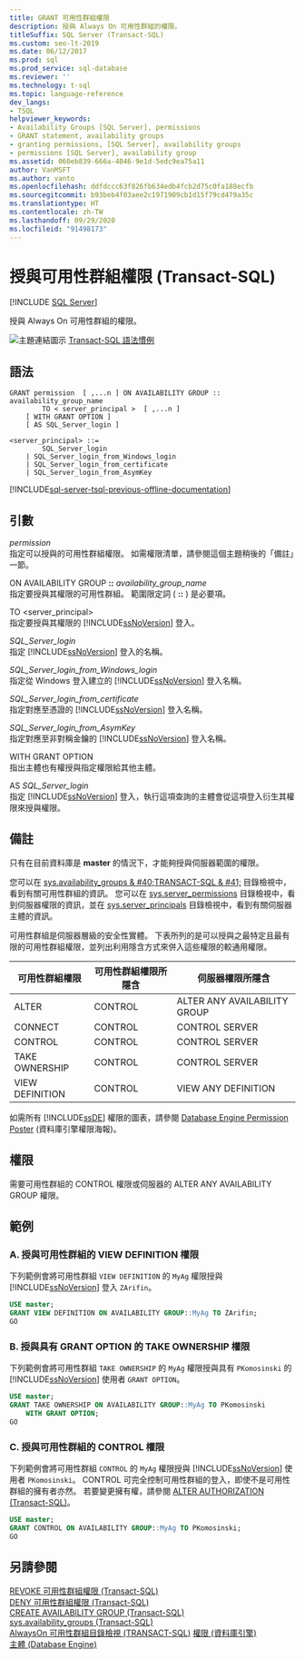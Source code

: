 ```yaml
---
title: GRANT 可用性群組權限
description: 授與 Always On 可用性群組的權限。
titleSuffix: SQL Server (Transact-SQL)
ms.custom: seo-lt-2019
ms.date: 06/12/2017
ms.prod: sql
ms.prod_service: sql-database
ms.reviewer: ''
ms.technology: t-sql
ms.topic: language-reference
dev_langs:
- TSQL
helpviewer_keywords:
- Availability Groups [SQL Server], permissions
- GRANT statement, availability groups
- granting permissions, [SQL Server], availability groups
- permissions [SQL Server], availability group
ms.assetid: 060eb839-666a-4046-9e1d-5edc9ea75a11
author: VanMSFT
ms.author: vanto
ms.openlocfilehash: ddfdccc63f826fb634edb4fcb2d75c0fa188ecfb
ms.sourcegitcommit: b93beb4f03aee2c1971909cb1d15f79cd479a35c
ms.translationtype: HT
ms.contentlocale: zh-TW
ms.lasthandoff: 09/29/2020
ms.locfileid: "91498173"
---
```

# <a name="grant-availability-group-permissions-transact-sql"></a>授與可用性群組權限 (Transact-SQL)
[!INCLUDE [SQL Server](../../includes/applies-to-version/sqlserver.md)]

  授與 Always On 可用性群組的權限。  
  

 ![主題連結圖示](../../database-engine/configure-windows/media/topic-link.gif "主題連結圖示") [Transact-SQL 語法慣例](../../t-sql/language-elements/transact-sql-syntax-conventions-transact-sql.md)  
  
## <a name="syntax"></a>語法  
  
```syntaxsql
GRANT permission  [ ,...n ] ON AVAILABILITY GROUP :: availability_group_name  
        TO < server_principal >  [ ,...n ]  
    [ WITH GRANT OPTION ]  
    [ AS SQL_Server_login ]   
  
<server_principal> ::=   
        SQL_Server_login  
    | SQL_Server_login_from_Windows_login   
    | SQL_Server_login_from_certificate   
    | SQL_Server_login_from_AsymKey  
```  
  
[!INCLUDE[sql-server-tsql-previous-offline-documentation](../../includes/sql-server-tsql-previous-offline-documentation.md)]

## <a name="arguments"></a>引數
 *permission*  
 指定可以授與的可用性群組權限。 如需權限清單，請參閱這個主題稍後的「備註」一節。  
  
 ON AVAILABILITY GROUP **::** _availability_group_name_  
 指定要授與其權限的可用性群組。 範圍限定詞 ( **::** ) 是必要項。  
  
 TO \<server_principal>  
 指定要授與其權限的 [!INCLUDE[ssNoVersion](../../includes/ssnoversion-md.md)] 登入。  
  
 *SQL_Server_login*  
 指定 [!INCLUDE[ssNoVersion](../../includes/ssnoversion-md.md)] 登入的名稱。  
  
 *SQL_Server_login_from_Windows_login*  
 指定從 Windows 登入建立的 [!INCLUDE[ssNoVersion](../../includes/ssnoversion-md.md)] 登入名稱。  
  
 *SQL_Server_login_from_certificate*  
 指定對應至憑證的 [!INCLUDE[ssNoVersion](../../includes/ssnoversion-md.md)] 登入名稱。  
  
 *SQL_Server_login_from_AsymKey*  
 指定對應至非對稱金鑰的 [!INCLUDE[ssNoVersion](../../includes/ssnoversion-md.md)] 登入名稱。  
  
 WITH GRANT OPTION  
 指出主體也有權授與指定權限給其他主體。  
  
 AS *SQL_Server_login*  
 指定 [!INCLUDE[ssNoVersion](../../includes/ssnoversion-md.md)] 登入，執行這項查詢的主體會從這項登入衍生其權限來授與權限。  
  
## <a name="remarks"></a>備註  
 只有在目前資料庫是 **master** 的情況下，才能夠授與伺服器範圍的權限。  
  
 您可以在 [sys.availability_groups & #40;TRANSACT-SQL & #41;](../../relational-databases/system-catalog-views/sys-availability-groups-transact-sql.md) 目錄檢視中，看到有關可用性群組的資訊。 您可以在 [sys.server_permissions](../../relational-databases/system-catalog-views/sys-server-permissions-transact-sql.md) 目錄檢視中，看到伺服器權限的資訊，並在 [sys.server_principals](../../relational-databases/system-catalog-views/sys-server-principals-transact-sql.md) 目錄檢視中，看到有關伺服器主體的資訊。  
  
 可用性群組是伺服器層級的安全性實體。 下表所列的是可以授與之最特定且最有限的可用性群組權限，並列出利用隱含方式來併入這些權限的較通用權限。  
  
|可用性群組權限|可用性群組權限所隱含|伺服器權限所隱含|  
|-----------------------------------|----------------------------------------------|----------------------------------|  
|ALTER|CONTROL|ALTER ANY AVAILABILITY GROUP|  
|CONNECT|CONTROL|CONTROL SERVER|  
|CONTROL|CONTROL|CONTROL SERVER|  
|TAKE OWNERSHIP|CONTROL|CONTROL SERVER|  
|VIEW DEFINITION|CONTROL|VIEW ANY DEFINITION|  
  
 如需所有 [!INCLUDE[ssDE](../../includes/ssde-md.md)] 權限的圖表，請參閱 [Database Engine Permission Poster](https://aka.ms/sql-permissions-poster) (資料庫引擎權限海報)。  
  
## <a name="permissions"></a>權限  
 需要可用性群組的 CONTROL 權限或伺服器的 ALTER ANY AVAILABILITY GROUP 權限。  
  
## <a name="examples"></a>範例  
  
### <a name="a-granting-view-definition-permission-on-an-availability-group"></a>A. 授與可用性群組的 VIEW DEFINITION 權限  
 下列範例會將可用性群組 `VIEW DEFINITION` 的 `MyAg` 權限授與 [!INCLUDE[ssNoVersion](../../includes/ssnoversion-md.md)] 登入 `ZArifin`。  
  
```sql  
USE master;  
GRANT VIEW DEFINITION ON AVAILABILITY GROUP::MyAg TO ZArifin;  
GO  
```  
  
### <a name="b-granting-take-ownership-permission-with-the-grant-option"></a>B. 授與具有 GRANT OPTION 的 TAKE OWNERSHIP 權限  
 下列範例會將可用性群組 `TAKE OWNERSHIP` 的 `MyAg` 權限授與具有 `PKomosinski` 的 [!INCLUDE[ssNoVersion](../../includes/ssnoversion-md.md)] 使用者 `GRANT OPTION`。  
  
```sql  
USE master;  
GRANT TAKE OWNERSHIP ON AVAILABILITY GROUP::MyAg TO PKomosinski   
    WITH GRANT OPTION;  
GO  
```  
  
### <a name="c-granting-control-permission-on-an-availability-group"></a>C. 授與可用性群組的 CONTROL 權限  
 下列範例會將可用性群組 `CONTROL` 的 `MyAg` 權限授與 [!INCLUDE[ssNoVersion](../../includes/ssnoversion-md.md)] 使用者 `PKomosinski`。 CONTROL 可完全控制可用性群組的登入，即使不是可用性群組的擁有者亦然。 若要變更擁有權，請參閱 [ALTER AUTHORIZATION &#40;Transact-SQL&#41;](../../t-sql/statements/alter-authorization-transact-sql.md)。  
  
```sql  
USE master;  
GRANT CONTROL ON AVAILABILITY GROUP::MyAg TO PKomosinski;  
GO  
```  
  
## <a name="see-also"></a>另請參閱  
 [REVOKE 可用性群組權限 &#40;Transact-SQL&#41;](../../t-sql/statements/revoke-availability-group-permissions-transact-sql.md)   
 [DENY 可用性群組權限 &#40;Transact-SQL&#41;](../../t-sql/statements/deny-availability-group-permissions-transact-sql.md)   
 [CREATE AVAILABILITY GROUP &#40;Transact-SQL&#41;](../../t-sql/statements/create-availability-group-transact-sql.md)   
 [sys.availability_groups &#40;Transact-SQL&#41;](../../relational-databases/system-catalog-views/sys-availability-groups-transact-sql.md)   
 [AlwaysOn 可用性群組目錄檢視 &#40;TRANSACT-SQL&#41;](../../relational-databases/system-catalog-views/always-on-availability-groups-catalog-views-transact-sql.md) [權限 &#40;資料庫引擎&#41;](../../relational-databases/security/permissions-database-engine.md)   
 [主體 &#40;Database Engine&#41;](../../relational-databases/security/authentication-access/principals-database-engine.md)  
  
  
